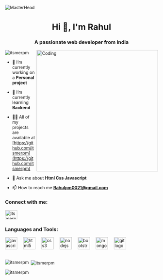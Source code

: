 ![MasterHead](https://1.bp.blogspot.com/-7A4WynwLsMw/XbBpCXG8fHI/AAAAAAAAMt4/uOa1bpLskYgrwGbllhSu2SDj_Mig8SXJQCLcBGAsYHQ/s1600/2000_600px.gif)
<h1 align="center">Hi 👋, I'm Rahul</h1>
<h3 align="center">A passionate web developer from India</h3>
<img align="right" alt="Coding" width="400" src="https://camo.githubusercontent.com/cae12fddd9d6982901d82580bdf321d81fb299141098ca1c2d4891870827bf17/68747470733a2f2f6d69726f2e6d656469756d2e636f6d2f6d61782f313336302f302a37513379765349765f7430696f4a2d5a2e676966">

<p align="left"> <img src="https://komarev.com/ghpvc/?username=itsmerpm&label=Profile%20views&color=0e75b6&style=flat" alt="itsmerpm" /> </p>

- 🔭 I’m currently working on a **Personal project**

- 🌱 I’m currently learning **Backend**

- 👨‍💻 All of my projects are available at [https://github.com/itsmerpm](https://github.com/itsmerpm)

- 💬 Ask me about **Html Css Javascript**

- 📫 How to reach me **Rahulpm0021@gmail.com**

<h3 align="left">Connect with me:</h3>
<p align="left">
<a href="https://linkedin.com/in/itsmerpm" target="blank"><img align="center" src="https://raw.githubusercontent.com/rahuldkjain/github-profile-readme-generator/master/src/images/icons/Social/linked-in-alt.svg" alt="itsmerpm" height="30" width="40" /></a>
</p>

<h3 align="left">Languages and Tools:</h3>
<div align="left">
  <img src="https://cdn.jsdelivr.net/gh/devicons/devicon/icons/javascript/javascript-original.svg" height="40" alt="javascript logo"  />
  <img width="12" />
  <img src="https://cdn.jsdelivr.net/gh/devicons/devicon/icons/html5/html5-original.svg" height="40" alt="html5 logo"  />
  <img width="12" />
  <img src="https://cdn.jsdelivr.net/gh/devicons/devicon/icons/css3/css3-original.svg" height="40" alt="css3 logo"  />
  <img width="12" />
  <img src="https://cdn.jsdelivr.net/gh/devicons/devicon/icons/nodejs/nodejs-original.svg" height="40" alt="nodejs logo"  />
  <img width="12" />
  <img src="https://cdn.jsdelivr.net/gh/devicons/devicon/icons/bootstrap/bootstrap-original.svg" height="40" alt="bootstrap logo"  />
  <img width="12" />
  <img src="https://cdn.jsdelivr.net/gh/devicons/devicon/icons/mongodb/mongodb-original.svg" height="40" alt="mongodb logo"  />
  <img width="12" />
  <img src="https://cdn.jsdelivr.net/gh/devicons/devicon/icons/git/git-original.svg" height="40" alt="git logo"  />
</div>
<br>
<p><img align="left" src="https://github-readme-stats.vercel.app/api/top-langs?username=itsmerpm&show_icons=true&locale=en&layout=compact" alt="itsmerpm" /></p>

<p>&nbsp;<img align="center" src="https://github-readme-stats.vercel.app/api?username=itsmerpm&show_icons=true&locale=en" alt="itsmerpm" /></p>

<p><img align="center" src="https://github-readme-streak-stats.herokuapp.com/?user=itsmerpm&" alt="itsmerpm" /></p>



